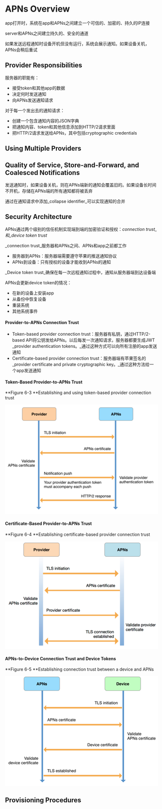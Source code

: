 # APNs Overview

app打开时，系统在app和APNs之间建立一个可信的、加密的、持久的IP连接

server和APNs之间建立持久的、安全的通道

如果发送远程通知时设备开机但没有运行，系统会展示通知。如果设备关机，APNs会稍后重试

## Provider Responsibilities

服务器的职能有：

* 接受token和其他app的数据
* 决定何时发送通知
* 向APNs发送通知请求

对于每一个发出去的通知请求：

* 创建一个包含通知内容的JSON字典
* 把通知内容、token和其他信息添加到HTTP/2请求里面
* 把HTTP/2请求发送给APNs，其中包括cryptographic credentials

## Using Multiple Providers

## Quality of Service, Store-and-Forward, and Coalesced Notifications

发送通知时，如果设备关机，则在APNs端新的通知会覆盖旧的。如果设备长时间不开机，存储在APNs端的所有通知都将被丢弃

通过在通知请求中添加_collapse identifier_可以实现通知的合并

## Security Architecture

APNs通过两个级别的信任机制实现端到端的加密验证和授权：_connection trust_和_device token trust_

_connection trust_服务器和APNs之间、APNs和app之前都工作

* 服务器到APNs：服务器端需要遵守苹果的推送通知协议
* APNs到设备：只有授权的设备才能收到APNs的通知

_Device token trust_确保在每一次远程通知过程中，通知从服务器端到达设备端

APNs会更新device token的情况：

* 在新的设备上安装app
* 从备份中恢复设备
* 重装系统
* 其他系统事件

#### Provider-to-APNs Connection Trust

* Token-based provider connection trust：服务器有私钥，通过HTTP/2-based API将公钥发给APNs。以后每发一次通知请求，服务器都要生成JWT _provider authentication tokens。_通过这种方式可以向所有注册的app发送通知
* Certificate-based provider connection trust：服务器端有苹果签名的_provider certificate and private cryptographic key。_通过这种方法给一个app发送通知

#### Token-Based Provider-to-APNs Trust

**Figure 6-3 **Establishing and using token-based provider connection trust

![](/assets/import1.png)

#### Certificate-Based Provider-to-APNs Trust

**Figure 6-4 **Establishing certificate-based provider connection trust

![](/assets/impor2t.png)

#### APNs-to-Device Connection Trust and Device Tokens

**Figure 6-5 **Establishing connection trust between a device and APNs

![](/assets/import3.png)

## Provisioning Procedures

## 




